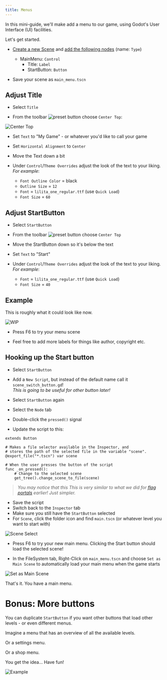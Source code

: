 ```yaml
---
title: Menus
---
```


In this mini-guide, we'll make add a menu to our game, using Godot's User Interface (UI) facilities.

Let's get started.

* [Create a new Scene](../tips/create_a_scene.md) and [add the following nodes](../tips/add_nodes.md) (name: `Type`)
   * MainMenu: `Control`
     * Title: `Label`
     * StartButton: `Button`

* Save your scene as `main_menu.tscn`

## Adjust Title
* Select `Title`

* From the toolbar ![preset](res/menus/preset_button.png) button choose `Center Top`:

![Center Top](res/menus/center_top.png)

* Set `Text` to "My Game" - or whatever you'd like to call your game
* Set `Horizontal Alignment` to `Center`
* Move the Text down a bit

* Under `Control`/`Theme Overrides` adjust the look of the text to your liking.  
_For example_:

    * `Font Outline Color` = black
    * `Outline Size` = `12`
    * `Font` = `lilita_one_regular.ttf` (use `Quick Load`)
    * `Font Size` = `60`


## Adjust StartButton

* Select `StartButton`
* From the toolbar ![preset](res/menus/preset_button.png) button choose `Center Top`
* Move the StartButton down so it's below the text
* Set `Text` to "Start"
* Under `Control`/`Theme Overrides` adjust the look of the text to your liking.  
_For example_:

    * `Font` = `lilita_one_regular.ttf` (use `Quick Load`)
    * `Font Size` = `40`

## Example

This is roughly what it could look like now.

![WIP](res/menus/wip1.png)

* Press F6 to try your menu scene

* Feel free to add more labels for things like author, copyright etc.

## Hooking up the Start button

* Select `StartButton`
* Add a `New Script`, but instead of the default name call it `scene_switch_button.gd`!  
_This is going to be useful for other button later!_

* Select `StartButton` again
* Select the `Node` tab
* Double-click the `pressed()` signal
* Update the script to this:

```gdscript
extends Button

# Makes a file selector available in the Inspector, and
# stores the path of the selected file in the variable "scene".
@export_file("*.tscn") var scene

# When the user presses the button of the script
func _on_pressed():
	# Change to the selected scene
	get_tree().change_scene_to_file(scene)
```

> _You may notice that this This is very similar to what we did for [flag portals](portals.md) earlier! Just simpler._

* Save the script
* Switch back to the `Inspector` tab
* Make sure you still have the `StartButton` selected
* For `Scene`, click the folder icon and find `main.tscn` (or whatever level you want to start with)

![Scene Select](res/menus/scene_select.png)

* Press F6 to try your new main menu. Clicking the Start button should load the selected scene!

* In the FileSystem tab, Right-Click on `main_menu.tscn` and choose `Set as Main Scene` to automatically load your main menu when the game starts

![Set as Main Scene](res/menus/set_as_main_scene.png)

That's it. You have a main menu.

# Bonus: More buttons

You can duplicate `StartButton` if you want other buttons that load other levels - or even different menus.

Imagine a menu that has an overview of all the available levels.

Or a settings menu.

Or a shop menu.

You get the idea... Have fun!

![Example](res/menus/example.png)
